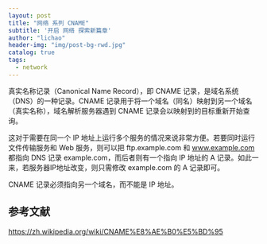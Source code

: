 ```yaml
---
layout: post
title: "网络 系列 CNAME"
subtitle: '开启 网络 探索新篇章'
author: "lichao"
header-img: "img/post-bg-rwd.jpg"
catalog: true
tags:
  - network 
---
```


真实名称记录（Canonical Name Record），即 CNAME 记录，是域名系统（DNS）的一种记录。CNAME 记录用于将一个域名（同名）映射到另一个域名（真实名称），域名解析服务器遇到 CNAME 记录会以映射到的目标重新开始查询。

这对于需要在同一个 IP 地址上运行多个服务的情况来说非常方便。若要同时运行文件传输服务和 Web 服务，则可以把 ftp.example.com 和 www.example.com 都指向 DNS 记录 example.com，而后者则有一个指向 IP 地址的 A 记录。如此一来，若服务器IP地址改变，则只需修改 example.com 的 A 记录即可。

CNAME 记录必须指向另一个域名，而不能是 IP 地址。


## 参考文献
https://zh.wikipedia.org/wiki/CNAME%E8%AE%B0%E5%BD%95